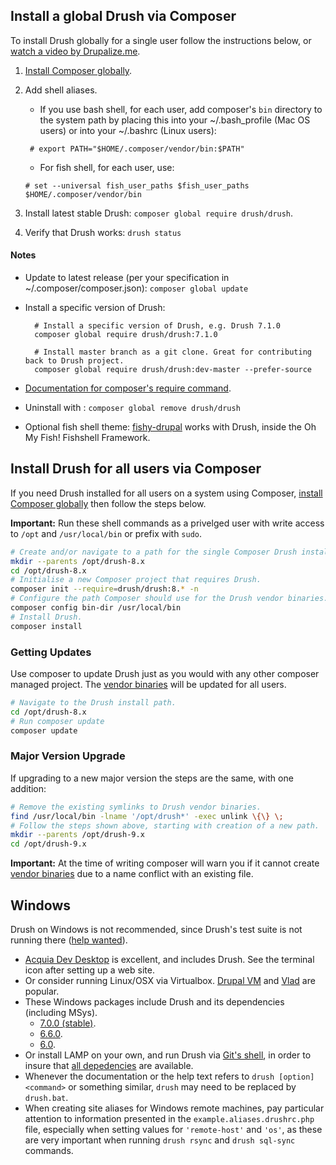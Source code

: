 Install a global Drush via Composer
------------------
To install Drush globally for a single user follow the instructions below, or [watch a video by Drupalize.me](https://youtu.be/eAtDaD8xz0Q).

1. [Install Composer globally][].
1. Add shell aliases. 

    - If you use bash shell, for each user, add composer's `bin` directory to the system path by placing this into your ~/.bash_profile (Mac OS users) or into your ~/.bashrc (Linux users):
    
   ` # export PATH="$HOME/.composer/vendor/bin:$PATH"`

    - For fish shell, for each user, use:

    `# set --universal fish_user_paths $fish_user_paths $HOME/.composer/vendor/bin`

1. Install latest stable Drush: `composer global require drush/drush`.
1. Verify that Drush works: `drush status`

#### Notes
* Update to latest release (per your specification in ~/.composer/composer.json): `composer global update`
* Install a specific version of Drush:

        # Install a specific version of Drush, e.g. Drush 7.1.0
        composer global require drush/drush:7.1.0

        # Install master branch as a git clone. Great for contributing back to Drush project.
        composer global require drush/drush:dev-master --prefer-source

* [Documentation for composer's require command](http://getcomposer.org/doc/03-cli.md#require).
* Uninstall with : `composer global remove drush/drush`
* Optional fish shell theme: [fishy-drupal](https://github.com/oh-my-fish/theme-fishy-drupal) works with Drush, inside the Oh My Fish! Fishshell Framework.

Install Drush for all users via Composer
------------
If you need Drush installed for all users on a system using Composer, [install Composer globally][] then follow the steps below.

**Important:** Run these shell commands as a privelged user with write access to `/opt` and `/usr/local/bin` or prefix with `sudo`.

```sh
# Create and/or navigate to a path for the single Composer Drush install.
mkdir --parents /opt/drush-8.x
cd /opt/drush-8.x
# Initialise a new Composer project that requires Drush.
composer init --require=drush/drush:8.* -n
# Configure the path Composer should use for the Drush vendor binaries.
composer config bin-dir /usr/local/bin
# Install Drush. 
composer install
```

### Getting Updates

Use composer to update Drush just as you would with any other composer managed project. The [vendor binaries][] will be updated for all users.

```sh
# Navigate to the Drush install path.
cd /opt/drush-8.x
# Run composer update
composer update
```

### Major Version Upgrade

If upgrading to a new major version the steps are the same, with one addition:

```sh
# Remove the existing symlinks to Drush vendor binaries. 
find /usr/local/bin -lname '/opt/drush*' -exec unlink \{\} \;
# Follow the steps shown above, starting with creation of a new path.
mkdir --parents /opt/drush-9.x
cd /opt/drush-9.x
```

**Important:** At the time of writing composer will warn you if it cannot create [vendor binaries][] due to a name conflict with an existing file. 

[Install Composer globally]: https://getcomposer.org/doc/00-intro.md#globally
[vendor binaries]: https://getcomposer.org/doc/articles/vendor-binaries.md

Windows
------------
Drush on Windows is not recommended, since Drush's test suite is not running there ([help wanted](https://github.com/drush-ops/drush/issues/1612)).

- [Acquia Dev Desktop](https://www.acquia.com/downloads) is excellent, and includes Drush. See the terminal icon after setting up a web site.
- Or consider running Linux/OSX via Virtualbox. [Drupal VM](http://www.drupalvm.com/) and [Vlad](https://github.com/hashbangcode/vlad) are popular.
- These Windows packages include Drush and its dependencies (including MSys).
    - [7.0.0 (stable)](https://github.com/drush-ops/drush/releases/download/7.0.0/windows-7.0.0.zip).
    - [6.6.0](https://github.com/drush-ops/drush/releases/download/6.6.0/windows-6.6.0.zip).
    - [6.0](https://github.com/drush-ops/drush/releases/download/6.0.0/Drush-6.0-2013-08-28-Installer-v1.0.21.msi).
- Or install LAMP on your own, and run Drush via [Git's shell](https://git-for-windows.github.io/), in order to insure that [all depedencies](https://github.com/acquia/DevDesktopCommon/tree/master/bintools-win/msys/bin) are available.
- Whenever the documentation or the help text refers to `drush [option] <command>` or something similar, `drush` may need to be replaced by `drush.bat`.
- When creating site aliases for Windows remote machines, pay particular attention to information presented in the `example.aliases.drushrc.php` file, especially when setting values for `'remote-host'` and `'os'`, as these are very important when running `drush rsync` and `drush sql-sync` commands.
